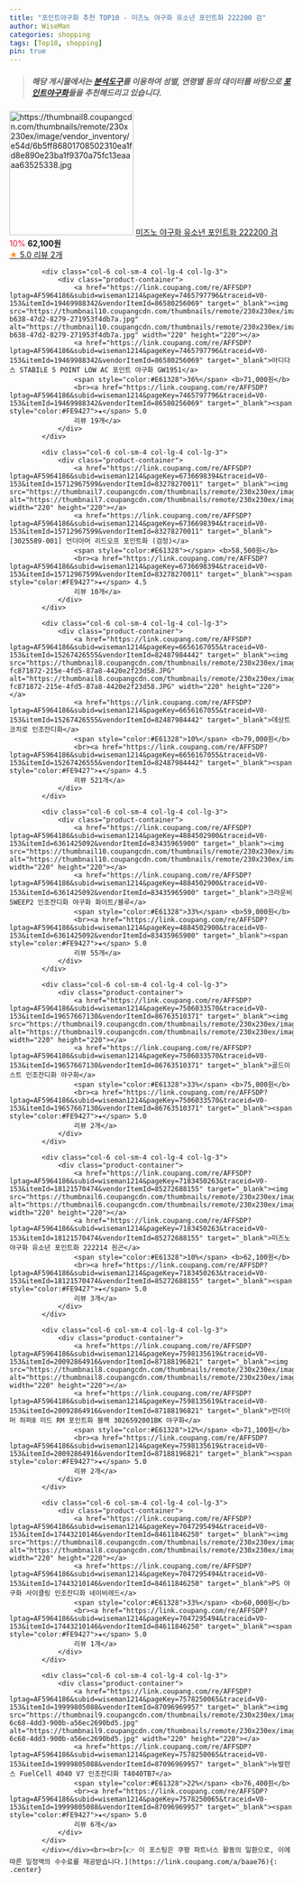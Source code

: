 ```yaml
---
title: "포인트야구화 추천 TOP10 - 미즈노 야구화 유소년 포인트화 222200 검"
author: WiseMan
categories: shopping
tags: [Top10, shopping]
pin: true
---
```


> ##### 해당 게시물에서는 [**분석도구**](https://itemscout.io/)를 이용하여 **성별**, **연령별** 등의 데이터를 바탕으로 [**포인트야구화**](https://link.coupang.com/a/baae76)들을 추천해드리고 있습니다.
<div class="container"><div class="row">
            <div class="col-6 col-sm-4 col-lg-4 col-lg-3">
                <div class="product-container">
                    <a href="https://link.coupang.com/re/AFFSDP?lptag=AF5964186&subid=wiseman1214&pageKey=7268190076&traceid=V0-153&itemId=18530021682&vendorItemId=85668434447" target="_blank"><img src="https://thumbnail8.coupangcdn.com/thumbnails/remote/230x230ex/image/vendor_inventory/e54d/6b5ff86801708502310ea1fd8e890e23ba1f9370a75fc13eaaaa63525338.jpg" alt="https://thumbnail8.coupangcdn.com/thumbnails/remote/230x230ex/image/vendor_inventory/e54d/6b5ff86801708502310ea1fd8e890e23ba1f9370a75fc13eaaaa63525338.jpg" width="220" height="220"></a>
                    <a href="https://link.coupang.com/re/AFFSDP?lptag=AF5964186&subid=wiseman1214&pageKey=7268190076&traceid=V0-153&itemId=18530021682&vendorItemId=85668434447" target="_blank">미즈노 야구화 유소년 포인트화 222200 검</a>
                    <span style="color:#E61328">10%</span> <b>62,100원</b>
                    <br><a href="https://link.coupang.com/re/AFFSDP?lptag=AF5964186&subid=wiseman1214&pageKey=7268190076&traceid=V0-153&itemId=18530021682&vendorItemId=85668434447" target="_blank"><span style="color:#FE9427">★</span> 5.0
                    리뷰 2개</a>
                </div>
            </div>
            
            <div class="col-6 col-sm-4 col-lg-4 col-lg-3">
                <div class="product-container">
                    <a href="https://link.coupang.com/re/AFFSDP?lptag=AF5964186&subid=wiseman1214&pageKey=7465797796&traceid=V0-153&itemId=19469988342&vendorItemId=86580256069" target="_blank"><img src="https://thumbnail10.coupangcdn.com/thumbnails/remote/230x230ex/image/retail/images/2023/07/14/17/8/98eb6d46-b638-47d2-8279-271953f4db7a.jpg" alt="https://thumbnail10.coupangcdn.com/thumbnails/remote/230x230ex/image/retail/images/2023/07/14/17/8/98eb6d46-b638-47d2-8279-271953f4db7a.jpg" width="220" height="220"></a>
                    <a href="https://link.coupang.com/re/AFFSDP?lptag=AF5964186&subid=wiseman1214&pageKey=7465797796&traceid=V0-153&itemId=19469988342&vendorItemId=86580256069" target="_blank">아디다스 STABILE 5 POINT LOW AC 포인트 야구화 GW1951</a>
                    <span style="color:#E61328">36%</span> <b>71,000원</b>
                    <br><a href="https://link.coupang.com/re/AFFSDP?lptag=AF5964186&subid=wiseman1214&pageKey=7465797796&traceid=V0-153&itemId=19469988342&vendorItemId=86580256069" target="_blank"><span style="color:#FE9427">★</span> 5.0
                    리뷰 19개</a>
                </div>
            </div>
            
            <div class="col-6 col-sm-4 col-lg-4 col-lg-3">
                <div class="product-container">
                    <a href="https://link.coupang.com/re/AFFSDP?lptag=AF5964186&subid=wiseman1214&pageKey=6736698394&traceid=V0-153&itemId=15712967599&vendorItemId=83278270011" target="_blank"><img src="https://thumbnail7.coupangcdn.com/thumbnails/remote/230x230ex/image/vendor_inventory/82b4/9a62a0fa152700e646ace7b1c255aece56c9fddd28c239987cad80bddf49.jpg" alt="https://thumbnail7.coupangcdn.com/thumbnails/remote/230x230ex/image/vendor_inventory/82b4/9a62a0fa152700e646ace7b1c255aece56c9fddd28c239987cad80bddf49.jpg" width="220" height="220"></a>
                    <a href="https://link.coupang.com/re/AFFSDP?lptag=AF5964186&subid=wiseman1214&pageKey=6736698394&traceid=V0-153&itemId=15712967599&vendorItemId=83278270011" target="_blank">[3025589-001] 언더아머 리드오프 포인트화 (검정)</a>
                    <span style="color:#E61328"></span> <b>58,500원</b>
                    <br><a href="https://link.coupang.com/re/AFFSDP?lptag=AF5964186&subid=wiseman1214&pageKey=6736698394&traceid=V0-153&itemId=15712967599&vendorItemId=83278270011" target="_blank"><span style="color:#FE9427">★</span> 4.5
                    리뷰 10개</a>
                </div>
            </div>
            
            <div class="col-6 col-sm-4 col-lg-4 col-lg-3">
                <div class="product-container">
                    <a href="https://link.coupang.com/re/AFFSDP?lptag=AF5964186&subid=wiseman1214&pageKey=6656167055&traceid=V0-153&itemId=15267426555&vendorItemId=82487984442" target="_blank"><img src="https://thumbnail8.coupangcdn.com/thumbnails/remote/230x230ex/image/retail/images/4800446683232178-fc871872-215e-4fd5-87a8-4420e2f23d58.JPG" alt="https://thumbnail8.coupangcdn.com/thumbnails/remote/230x230ex/image/retail/images/4800446683232178-fc871872-215e-4fd5-87a8-4420e2f23d58.JPG" width="220" height="220"></a>
                    <a href="https://link.coupang.com/re/AFFSDP?lptag=AF5964186&subid=wiseman1214&pageKey=6656167055&traceid=V0-153&itemId=15267426555&vendorItemId=82487984442" target="_blank">데상트 코치로 인조잔디화</a>
                    <span style="color:#E61328">10%</span> <b>79,000원</b>
                    <br><a href="https://link.coupang.com/re/AFFSDP?lptag=AF5964186&subid=wiseman1214&pageKey=6656167055&traceid=V0-153&itemId=15267426555&vendorItemId=82487984442" target="_blank"><span style="color:#FE9427">★</span> 4.5
                    리뷰 521개</a>
                </div>
            </div>
            
            <div class="col-6 col-sm-4 col-lg-4 col-lg-3">
                <div class="product-container">
                    <a href="https://link.coupang.com/re/AFFSDP?lptag=AF5964186&subid=wiseman1214&pageKey=4884502900&traceid=V0-153&itemId=6361425092&vendorItemId=83435965900" target="_blank"><img src="https://thumbnail10.coupangcdn.com/thumbnails/remote/230x230ex/image/vendor_inventory/7c71/0955a7d402f665dd283804c8c416aa418c0ac4525c75fff4de9f85cf5f08.jpg" alt="https://thumbnail10.coupangcdn.com/thumbnails/remote/230x230ex/image/vendor_inventory/7c71/0955a7d402f665dd283804c8c416aa418c0ac4525c75fff4de9f85cf5f08.jpg" width="220" height="220"></a>
                    <a href="https://link.coupang.com/re/AFFSDP?lptag=AF5964186&subid=wiseman1214&pageKey=4884502900&traceid=V0-153&itemId=6361425092&vendorItemId=83435965900" target="_blank">크라운비 SWEEP2 인조잔디화 야구화 화이트/블루</a>
                    <span style="color:#E61328">33%</span> <b>59,000원</b>
                    <br><a href="https://link.coupang.com/re/AFFSDP?lptag=AF5964186&subid=wiseman1214&pageKey=4884502900&traceid=V0-153&itemId=6361425092&vendorItemId=83435965900" target="_blank"><span style="color:#FE9427">★</span> 5.0
                    리뷰 55개</a>
                </div>
            </div>
            
            <div class="col-6 col-sm-4 col-lg-4 col-lg-3">
                <div class="product-container">
                    <a href="https://link.coupang.com/re/AFFSDP?lptag=AF5964186&subid=wiseman1214&pageKey=7506033570&traceid=V0-153&itemId=19657667130&vendorItemId=86763510371" target="_blank"><img src="https://thumbnail9.coupangcdn.com/thumbnails/remote/230x230ex/image/vendor_inventory/9d27/9dfdaa2ee25be0a284fb50bd4a798302edd308d54a3ca6a5f37eac09e011.jpg" alt="https://thumbnail9.coupangcdn.com/thumbnails/remote/230x230ex/image/vendor_inventory/9d27/9dfdaa2ee25be0a284fb50bd4a798302edd308d54a3ca6a5f37eac09e011.jpg" width="220" height="220"></a>
                    <a href="https://link.coupang.com/re/AFFSDP?lptag=AF5964186&subid=wiseman1214&pageKey=7506033570&traceid=V0-153&itemId=19657667130&vendorItemId=86763510371" target="_blank">골드이스트 인조잔디화 야구화</a>
                    <span style="color:#E61328">33%</span> <b>75,000원</b>
                    <br><a href="https://link.coupang.com/re/AFFSDP?lptag=AF5964186&subid=wiseman1214&pageKey=7506033570&traceid=V0-153&itemId=19657667130&vendorItemId=86763510371" target="_blank"><span style="color:#FE9427">★</span> 5.0
                    리뷰 2개</a>
                </div>
            </div>
            
            <div class="col-6 col-sm-4 col-lg-4 col-lg-3">
                <div class="product-container">
                    <a href="https://link.coupang.com/re/AFFSDP?lptag=AF5964186&subid=wiseman1214&pageKey=7183450263&traceid=V0-153&itemId=18121570474&vendorItemId=85272688155" target="_blank"><img src="https://thumbnail6.coupangcdn.com/thumbnails/remote/230x230ex/image/vendor_inventory/7896/1d4b5d4d9c81bc286b3088660196e1fe6fa4a6aef328dfb50d5e09b5312e.jpg" alt="https://thumbnail6.coupangcdn.com/thumbnails/remote/230x230ex/image/vendor_inventory/7896/1d4b5d4d9c81bc286b3088660196e1fe6fa4a6aef328dfb50d5e09b5312e.jpg" width="220" height="220"></a>
                    <a href="https://link.coupang.com/re/AFFSDP?lptag=AF5964186&subid=wiseman1214&pageKey=7183450263&traceid=V0-153&itemId=18121570474&vendorItemId=85272688155" target="_blank">미즈노 야구화 유소년 포인트화 222214 흰곤</a>
                    <span style="color:#E61328">10%</span> <b>62,100원</b>
                    <br><a href="https://link.coupang.com/re/AFFSDP?lptag=AF5964186&subid=wiseman1214&pageKey=7183450263&traceid=V0-153&itemId=18121570474&vendorItemId=85272688155" target="_blank"><span style="color:#FE9427">★</span> 5.0
                    리뷰 3개</a>
                </div>
            </div>
            
            <div class="col-6 col-sm-4 col-lg-4 col-lg-3">
                <div class="product-container">
                    <a href="https://link.coupang.com/re/AFFSDP?lptag=AF5964186&subid=wiseman1214&pageKey=7598135619&traceid=V0-153&itemId=20092864916&vendorItemId=87188196821" target="_blank"><img src="https://thumbnail8.coupangcdn.com/thumbnails/remote/230x230ex/image/vendor_inventory/cd7d/f1dad5ee857d830ad64e2b00246658c7b2c2aa5183c9f2a04aa35a351c37.jpg" alt="https://thumbnail8.coupangcdn.com/thumbnails/remote/230x230ex/image/vendor_inventory/cd7d/f1dad5ee857d830ad64e2b00246658c7b2c2aa5183c9f2a04aa35a351c37.jpg" width="220" height="220"></a>
                    <a href="https://link.coupang.com/re/AFFSDP?lptag=AF5964186&subid=wiseman1214&pageKey=7598135619&traceid=V0-153&itemId=20092864916&vendorItemId=87188196821" target="_blank">언더아머 하퍼8 미드 RM 포인트화 블랙 3026592001BK 야구화</a>
                    <span style="color:#E61328">12%</span> <b>71,100원</b>
                    <br><a href="https://link.coupang.com/re/AFFSDP?lptag=AF5964186&subid=wiseman1214&pageKey=7598135619&traceid=V0-153&itemId=20092864916&vendorItemId=87188196821" target="_blank"><span style="color:#FE9427">★</span> 5.0
                    리뷰 2개</a>
                </div>
            </div>
            
            <div class="col-6 col-sm-4 col-lg-4 col-lg-3">
                <div class="product-container">
                    <a href="https://link.coupang.com/re/AFFSDP?lptag=AF5964186&subid=wiseman1214&pageKey=7047295494&traceid=V0-153&itemId=17443210146&vendorItemId=84611846250" target="_blank"><img src="https://thumbnail8.coupangcdn.com/thumbnails/remote/230x230ex/image/vendor_inventory/d141/cc0406437ba130431f89bca0aad239ce61323f8d2031f003a646dd3b8b26.jpg" alt="https://thumbnail8.coupangcdn.com/thumbnails/remote/230x230ex/image/vendor_inventory/d141/cc0406437ba130431f89bca0aad239ce61323f8d2031f003a646dd3b8b26.jpg" width="220" height="220"></a>
                    <a href="https://link.coupang.com/re/AFFSDP?lptag=AF5964186&subid=wiseman1214&pageKey=7047295494&traceid=V0-153&itemId=17443210146&vendorItemId=84611846250" target="_blank">PS 야구화 사이클링 인조잔디화 네이비레드</a>
                    <span style="color:#E61328">33%</span> <b>60,000원</b>
                    <br><a href="https://link.coupang.com/re/AFFSDP?lptag=AF5964186&subid=wiseman1214&pageKey=7047295494&traceid=V0-153&itemId=17443210146&vendorItemId=84611846250" target="_blank"><span style="color:#FE9427">★</span> 5.0
                    리뷰 1개</a>
                </div>
            </div>
            
            <div class="col-6 col-sm-4 col-lg-4 col-lg-3">
                <div class="product-container">
                    <a href="https://link.coupang.com/re/AFFSDP?lptag=AF5964186&subid=wiseman1214&pageKey=7578250065&traceid=V0-153&itemId=19999805088&vendorItemId=87096969957" target="_blank"><img src="https://thumbnail9.coupangcdn.com/thumbnails/remote/230x230ex/image/retail/images/2023/09/06/9/9/ae158093-6c68-4dd3-900b-a56ec2690bd5.jpg" alt="https://thumbnail9.coupangcdn.com/thumbnails/remote/230x230ex/image/retail/images/2023/09/06/9/9/ae158093-6c68-4dd3-900b-a56ec2690bd5.jpg" width="220" height="220"></a>
                    <a href="https://link.coupang.com/re/AFFSDP?lptag=AF5964186&subid=wiseman1214&pageKey=7578250065&traceid=V0-153&itemId=19999805088&vendorItemId=87096969957" target="_blank">뉴발란스 FuelCell 4040 V7 인조잔디화 T4040TB7</a>
                    <span style="color:#E61328">22%</span> <b>76,400원</b>
                    <br><a href="https://link.coupang.com/re/AFFSDP?lptag=AF5964186&subid=wiseman1214&pageKey=7578250065&traceid=V0-153&itemId=19999805088&vendorItemId=87096969957" target="_blank"><span style="color:#FE9427">★</span> 5.0
                    리뷰 6개</a>
                </div>
            </div>
            </div></div><br><br>[👉 이 포스팅은 쿠팡 파트너스 활동의 일환으로, 이에 따른 일정액의 수수료를 제공받습니다.](https://link.coupang.com/a/baae76){: .center}
